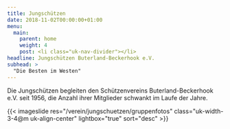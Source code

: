 ```yaml
---
title: Jungschützen
date: 2018-11-02T00:00:00+01:00
menu:
  main:
    parent: home
    weight: 4  
    post: <li class="uk-nav-divider"></li>
headline: Jungschützen Buterland-Beckerhook e.V.
subhead: > 
  "Die Besten im Westen"
---
```


Die Jungschützen begleiten den Schützenvereins Buterland-Beckerhook e.V. seit 1956, die Anzahl ihrer Mitglieder 
schwankt im Laufe der Jahre.<!--more-->

{{< imageslide res="/verein/jungschuetzen/gruppenfotos" class="uk-width-3-4@m uk-align-center" lightbox="true" sort="desc" >}}


